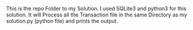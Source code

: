 This is the repo Folder to my Solution.
I used SQLite3 and python3 for this solution.
It will Process all the Transaction file in the same Directory as my solution.py (python file) and prints the output.
